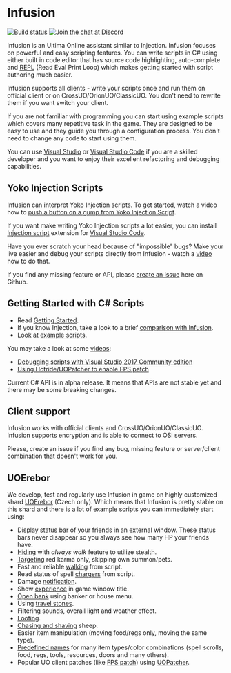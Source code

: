 # Infusion

[![Build status](https://ci.appveyor.com/api/projects/status/jm3n5ix4avbbv0up?svg=true)](https://ci.appveyor.com/project/JakubLinhart/infusion)
[![Join the chat at Discord](https://img.shields.io/discord/522669579466440704.svg)](https://discord.gg/RYx8jzs)

Infusion is an Ultima Online assistant similar to Injection. Infusion focuses on powerful and easy scripting features.
You can write scripts in C# using either built in code editor that has source code highlighting, auto-complete and
[REPL](https://en.wikipedia.org/wiki/Read%E2%80%93eval%E2%80%93print_loop) (Read Eval Print Loop) which
makes getting started with script authoring much easier.

Infusion supports all clients - write your scripts once and run them on official client or on CrossUO/OrionUO/ClassicUO. You don't need to rewrite them if you want switch your client.

If you are not familiar with programming you can start using example scripts which covers many repetitive task in the game. They are designed to be easy to use and they guide you through a configuration process. You don't need to change any code to start using them.

You can use [Visual Studio](https://www.visualstudio.com/cs/thank-you-downloading-visual-studio/?sku=Community) or
[Visual Studio Code](https://code.visualstudio.com/) if you are a skilled developer and you want to enjoy their excellent refactoring and
debugging capabilities.

## Yoko Injection Scripts

Infusion can interpret Yoko Injection scripts. To get started, watch a video how to [push a button on a gump from Yoko Injection Script](https://www.youtube.com/watch?v=0x00bxTG8-c).

If you want make writing Yoko Injection scripts a lot easier, you can install [Injection script](https://marketplace.visualstudio.com/items?itemName=uoinfusion.injection-vscode) extension for [Visual Studio Code](https://code.visualstudio.com/).

Have you ever scratch your head because of "impossible" bugs? Make your live easier and debug your scripts directly from Infusion - watch a [video](https://www.youtube.com/watch?v=PUhZra2w0pI) how to do that.

If you find any missing feature or API, please [create an issue](https://github.com/uoinfusion/Infusion/issues) here on Github.

## Getting Started with C# Scripts

- Read [Getting Started](https://github.com/JakubLinhart/Infusion/wiki/Getting-started).
- If you know Injection, take a look to a brief [comparison with Infusion](https://github.com/uoinfusion/Infusion/wiki/Comparison-with-Injection).
- Look at [example scripts](https://github.com/uoinfusion/Infusion/tree/master/ExampleScripts).

You may take a look at some [videos](https://www.youtube.com/channel/UCfQMN3_FpX4wx1yQc1IGOIw):

- [Debugging scripts with Visual Studio 2017 Community edition](https://www.youtube.com/watch?v=X2hyImvCSHg)
- [Using Hotride/UOPatcher to enable FPS patch](https://www.youtube.com/watch?v=hagheyX6Odo)

Current C# API is in alpha release. It means that APIs are not stable yet and there may be some breaking changes.

## Client support

Infusion works with official clients and CrossUO/OrionUO/ClassicUO. Infusion supports encryption and is able to connect to OSI servers.

Please, create an issue if you find any bug, missing feature or server/client combination that doesn't work
for you.

## UOErebor

We develop, test and regularly use Infusion in game on highly customized shard [UOErebor](http://uoerebor.cz/) (Czech only). Which means that Infusion is pretty
stable on this shard and there is a lot of example scripts you can immediately start using:

- Display [status bar](ExampleScripts/UOErebor/party.csx) of your friends in an external window. These status bars never disappear so you always see how many HP your friends have.
- [Hiding](ExampleScripts/UOErebor/hidding.csx) with *always walk* feature to utilize stealth. 
- [Targeting](ExampleScripts/UOErebor/targeting.csx) red karma only, skipping own summon/pets.
- Fast and reliable [walking](ExampleScripts/UOErebor/walking.csx) from script.
- Read status of spell [chargers](ExampleScripts/UOErebor/chargers.csx) from script.
- Damage [notification](ExampleScripts/UOErebor/hpnotify.csx).
- Show [experience](ExampleScripts/UOErebor/explevel.csx) in game window title.
- [Open bank](ExampleScripts/UOErebor/banking.csx) using banker or house menu.
- Using [travel stones](ExampleScripts/UOErebor/travelstone.csx).
- Filtering sounds, overall light and weather effect.
- [Looting](ExampleScripts/UOErebor/looting.csx).
- [Chasing and shaving](ExampleScripts/UOErebor/sheepshaving.csx) sheep.
- Easier item manipulation (moving food/regs only, moving the same type).
- [Predefined names](ExampleScripts/UOErebor/Specs.csx) for many item types/color combinations (spell scrolls, food, regs, tools, resources, doors and many others).
- Popular UO client patches (like [FPS patch](https://www.youtube.com/watch?v=hagheyX6Odo)) using [UOPatcher](https://github.com/Hotride/UOPatcher).
